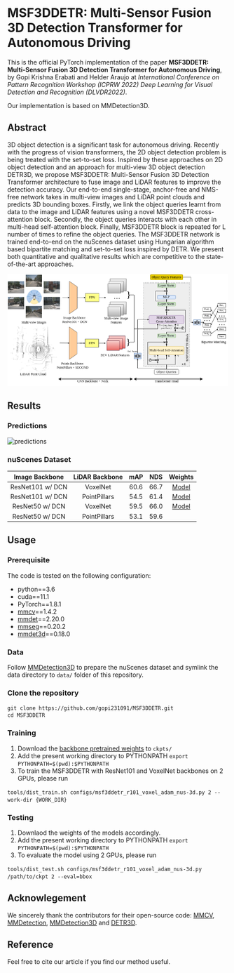 # MSF3DDETR: Multi-Sensor Fusion 3D Detection Transformer for Autonomous Driving

This is the official PyTorch implementation of the paper **MSF3DDETR: Multi-Sensor Fusion 3D Detection Transformer for Autonomous Driving**, by Gopi Krishna Erabati and Helder Araujo at *International Conference on Pattern Recognition Workshop (ICPRW 2022) Deep Learning for Visual Detection and Recognition (DLVDR2022)*.

Our implementation is based on MMDetection3D.

## Abstract
3D object detection is a significant task for autonomous driving. Recently with the progress of vision transformers, the 2D object detection problem is being treated with the set-to-set loss. Inspired by these approaches on 2D object detection and an approach for multi-view 3D object detection DETR3D, we propose MSF3DDETR: Multi-Sensor Fusion 3D Detection Transformer architecture to fuse image and LiDAR features to improve the detection accuracy. Our end-to-end single-stage, anchor-free and NMS-free network takes in multi-view images and LiDAR point clouds and predicts 3D bounding boxes. Firstly, we link the object queries learnt from data to the image and LiDAR features using a novel MSF3DDETR cross-attention block. Secondly, the object queries interacts with each other in multi-head self-attention block. Finally, MSF3DDETR block is repeated for L number of times to refine the object queries. The MSF3DDETR network is trained end-to-end on the nuScenes dataset using Hungarian algorithm based bipartite matching and set-to-set loss inspired by DETR. We present both quantitative and qualitative results which are competitive to the state-of-the-art approaches.

![Pipeline](resources/msf3ddetr-Page-1.drawio.png)

## Results

### Predictions

![predictions](https://user-images.githubusercontent.com/22390149/198097356-23f4de6b-ccca-4129-bdd2-6edf3cadbf54.gif)

### nuScenes Dataset

| Image Backbone | LiDAR Backbone | mAP | NDS | Weights |
| :---------: | :---------: | :----: |:----: | :------: |
| ResNet101 w/ DCN | VoxelNet | 60.6 | 66.7 | [Model](https://drive.google.com/file/d/12ohqEgSqLNbLwhGvsWlmuMFCTy9wJpDu/view?usp=sharing) |
| ResNet101 w/ DCN | PointPillars | 54.5 | 61.4 | [Model](https://drive.google.com/file/d/1o4JoLX4TuwP7jDHTsIjIf_XpC-J5JStg/view?usp=sharing) |
| ResNet50 w/ DCN | VoxelNet | 59.5 | 66.0 | [Model](https://drive.google.com/file/d/10bt6xvrG0yJ-sIkxave33BIwO-6sFz8C/view?usp=sharing) |
| ResNet50 w/ DCN | PointPillars | 53.1 | 59.6 |  |

## Usage

### Prerequisite

The code is tested on the following configuration:
- python==3.6
- cuda==11.1
- PyTorch==1.8.1
- [mmcv](https://github.com/open-mmlab/mmcv)==1.4.2
- [mmdet](https://github.com/open-mmlab/mmdetection)==2.20.0
- [mmseg](https://github.com/open-mmlab/mmsegmentation)==0.20.2
- [mmdet3d](https://github.com/open-mmlab/mmdetection3d)==0.18.0

### Data
Follow [MMDetection3D](https://mmdetection3d.readthedocs.io/en/latest/data_preparation.html) to prepare the nuScenes dataset and symlink the data directory to `data/` folder of this repository.

### Clone the repository
```
git clone https://github.com/gopi231091/MSF3DDETR.git
cd MSF3DDETR
```

### Training

1. Download the [backbone pretrained weights](https://drive.google.com/drive/folders/1AA-QuhJzLW-t-1CXCkJjXXr-75oTrNL4?usp=sharing) to `ckpts/`
2. Add the present working directory to PYTHONPATH `export PYTHONPATH=$(pwd):$PYTHONPATH`
3. To train the MSF3DDETR with ResNet101 and VoxelNet backbones on 2 GPUs, please run

`tools/dist_train.sh configs/msf3ddetr_r101_voxel_adam_nus-3d.py 2 --work-dir {WORK_DIR}`

### Testing
1. Downlaod the weights of the models accordingly.
2. Add the present working directory to PYTHONPATH `export PYTHONPATH=$(pwd):$PYTHONPATH`
3. To evaluate the model using 2 GPUs, please run

`tools/dist_test.sh configs/msf3ddetr_r101_voxel_adam_nus-3d.py /path/to/ckpt 2 --eval=bbox`

## Acknowlegement
We sincerely thank the contributors for their open-source code: [MMCV](https://github.com/open-mmlab/mmcv), [MMDetection](https://github.com/open-mmlab/mmdetection), [MMDetection3D](https://github.com/open-mmlab/mmdetection3d) and [DETR3D](https://github.com/WangYueFt/detr3d).

## Reference
Feel free to cite our article if you find our method useful.
```

```


